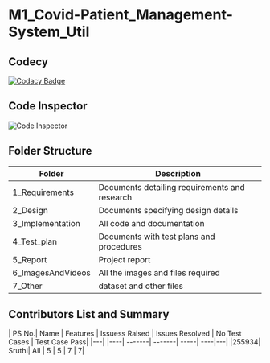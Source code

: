 # M1_Covid-Patient_Management-System_Util

## Codecy
[![Codacy Badge](https://app.codacy.com/project/badge/Grade/3902039a25af4d399b3267f3bb514c11)](https://www.codacy.com/gh/12157/M1_Covid-Management-System_Util/dashboard?utm_source=github.com&amp;utm_medium=referral&amp;utm_content=12157/M1_Covid-Management-System_Util&amp;utm_campaign=Badge_Grade)

## Code Inspector
![Code Inspector](https://user-images.githubusercontent.com/62583721/153444016-3abecc9c-7eb3-4af6-9f70-54d98deb49cd.png)

## Folder Structure
| Folder|	Description|
|---| ----|
| 1_Requirements|	Documents detailing requirements and research|
| 2_Design |	Documents specifying design details|
| 3_Implementation |	All code and documentation|
| 4_Test_plan |	Documents with test plans and procedures|
| 5_Report |	Project report|
| 6_ImagesAndVideos	| All the images and files required|
| 7_Other |	dataset and other files|

## Contributors List and Summary
| PS No.|	Name |	Features |	Issuess Raised |	Issues Resolved	| No Test Cases	| Test Case Pass|
|---| |----| -------| -------| -----| ----|---|
|255934|	Sruthi|	All |	5	| 5	| 7	| 7|
